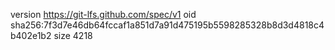 version https://git-lfs.github.com/spec/v1
oid sha256:7f3d7e46db64fccaf1a851d7a91d475195b5598285328b8d3d4818c4b402e1b2
size 4218
